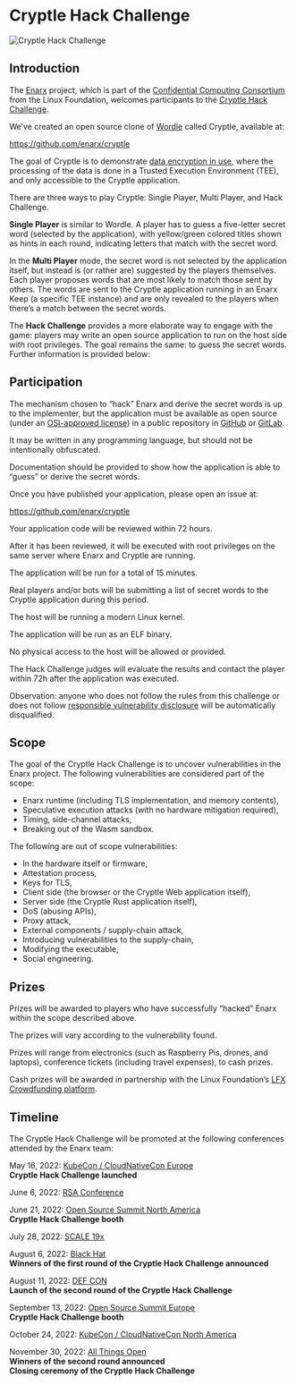 # Cryptle Hack Challenge

![Cryptle Hack Challenge](/img/cryptle.png?raw=true)

## Introduction

The [Enarx](https://enarx.dev/) project, which is part of the [Confidential Computing Consortium](https://confidentialcomputing.io/) from the Linux Foundation, welcomes participants to the [Cryptle Hack Challenge](https://enarx.dev/cryptle).

We’ve created an open source clone of [Wordle](https://www.nytimes.com/games/wordle/index.html) called Cryptle, available at:

https://github.com/enarx/cryptle

The goal of Cryptle is to demonstrate [data encryption in use](https://enarx.dev/docs/Start/Introduction), where the processing of the data is done in a Trusted Execution Environment (TEE), and only accessible to the Cryptle application.

There are three ways to play Cryptle: Single Player, Multi Player, and Hack Challenge.

**Single Player** is similar to Wordle. A player has to guess a five-letter secret word (selected by the application), with yellow/green colored titles shown as hints in each round, indicating letters that match with the secret word.

In the **Multi Player** mode, the secret word is not selected by the application itself, but instead is (or rather are) suggested by the players themselves. Each player proposes words that are most likely to match those sent by others. The words are sent to the Cryptle application running in an Enarx Keep (a specific TEE instance) and are only revealed to the players when there’s a match between the secret words.

The **Hack Challenge** provides a more elaborate way to engage with the game: players may write an open source application to run on the host side with root privileges. The goal remains the same: to guess the secret words. Further information is provided below:

## Participation

The mechanism chosen to “hack” Enarx and derive the secret words is up to the implementer, but the application must be available as open source (under an [OSI-approved license](https://opensource.org/licenses/)) in a public repository in [GitHub](https://github.com/) or [GitLab](https://gitlab.com/users/sign_in).

It may be written in any programming language, but should not be intentionally obfuscated.

Documentation should be provided to show how the application is able to “guess” or derive the secret words.

Once you have published your application, please open an issue at:

https://github.com/enarx/cryptle 

Your application code will be reviewed within 72 hours.

After it has been reviewed, it will be executed with root privileges on the same server where Enarx and Cryptle are running.

The application will be run for a total of 15 minutes.

Real players and/or bots will be submitting a list of secret words to the Cryptle application during this period.

The host will be running a modern Linux kernel.

The application will be run as an ELF binary.

No physical access to the host will be allowed or provided.

The Hack Challenge judges will evaluate the results and contact the player within 72h after the application was executed.

Observation: anyone who does not follow the rules from this challenge or does not follow [responsible vulnerability disclosure](https://github.com/enarx/enarx/blob/main/SECURITY.md) will be automatically disqualified.


## Scope

The goal of the Cryptle Hack Challenge is to uncover vulnerabilities in the Enarx project. The following vulnerabilities are considered part of the scope:
- Enarx runtime (including TLS implementation, and memory contents),
- Speculative execution attacks (with no hardware mitigation required),
- Timing, side-channel attacks,
- Breaking out of the Wasm sandbox.

The following are out of scope vulnerabilities:
- In the hardware itself or firmware,
- Attestation process,
- Keys for TLS,
- Client side (the browser or the Cryptle Web application itself),
- Server side (the Cryptle Rust application itself),
- DoS (abusing APIs),
- Proxy attack,
- External components / supply-chain attack,
- Introducing vulnerabilities to the supply-chain,
- Modifying the executable,
- Social engineering.

## Prizes

Prizes will be awarded to players who have successfully “hacked” Enarx within the scope described above.

The prizes will vary according to the vulnerability found.

Prizes will range from electronics (such as Raspberry Pis, drones, and laptops), conference tickets (including travel expenses), to cash prizes.

Cash prizes will be awarded in partnership with the Linux Foundation’s [LFX Crowdfunding platform](https://crowdfunding.lfx.linuxfoundation.org/).

## Timeline

The Cryptle Hack Challenge will be promoted at the following conferences attended by the Enarx team:

May 16, 2022: [KubeCon / CloudNativeCon Europe](https://events.linuxfoundation.org/kubecon-cloudnativecon-europe/)  
**Cryptle Hack Challenge launched**  

June 6, 2022: [RSA Conference](https://www.rsaconference.com/)  

June 21, 2022: [Open Source Summit North America](https://events.linuxfoundation.org/open-source-summit-north-america/)  
**Cryptle Hack Challenge booth**  

July 28, 2022: [SCALE 19x](https://www.socallinuxexpo.org/scale/19x)  

August 6, 2022: [Black Hat](https://www.blackhat.com/)  
**Winners of the first round of the Cryptle Hack Challenge announced**  

August 11, 2022: [DEF CON](https://defcon.org/)  
**Launch of the second round of the Cryptle Hack Challenge**  

September 13, 2022: [Open Source Summit Europe](https://events.linuxfoundation.org/open-source-summit-europe/)  
**Cryptle Hack Challenge booth**  

October 24, 2022: [KubeCon / CloudNativeCon North America](https://www.allthingsopen.org/call-for-papers-2022/)  

November 30, 2022: [All Things Open](https://www.allthingsopen.org/call-for-papers-2022/)  
**Winners of the second round announced**  
**Closing ceremony of the Cryptle Hack Challenge**
